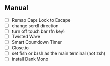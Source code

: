 ## Manual
- [ ] Remap Caps Lock to Escape
- [ ] change scroll direction
- [ ] turn off touch bar (fn key)
- [ ] Twisted Wave
- [ ] Smart Countdown Timer
- [ ] Close.io
- [ ] set fish or bash as the main terminal (not zsh)
- [ ] install Dank Mono
